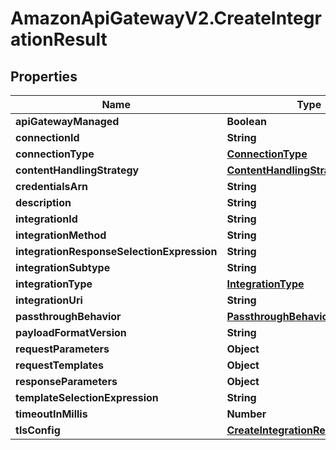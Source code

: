 # AmazonApiGatewayV2.CreateIntegrationResult

## Properties

Name | Type | Description | Notes
------------ | ------------- | ------------- | -------------
**apiGatewayManaged** | **Boolean** |  | [optional] 
**connectionId** | **String** |  | [optional] 
**connectionType** | [**ConnectionType**](ConnectionType.md) |  | [optional] 
**contentHandlingStrategy** | [**ContentHandlingStrategy**](ContentHandlingStrategy.md) |  | [optional] 
**credentialsArn** | **String** |  | [optional] 
**description** | **String** |  | [optional] 
**integrationId** | **String** |  | [optional] 
**integrationMethod** | **String** |  | [optional] 
**integrationResponseSelectionExpression** | **String** |  | [optional] 
**integrationSubtype** | **String** |  | [optional] 
**integrationType** | [**IntegrationType**](IntegrationType.md) |  | [optional] 
**integrationUri** | **String** |  | [optional] 
**passthroughBehavior** | [**PassthroughBehavior**](PassthroughBehavior.md) |  | [optional] 
**payloadFormatVersion** | **String** |  | [optional] 
**requestParameters** | **Object** |  | [optional] 
**requestTemplates** | **Object** |  | [optional] 
**responseParameters** | **Object** |  | [optional] 
**templateSelectionExpression** | **String** |  | [optional] 
**timeoutInMillis** | **Number** |  | [optional] 
**tlsConfig** | [**CreateIntegrationResultTlsConfig**](CreateIntegrationResultTlsConfig.md) |  | [optional] 


